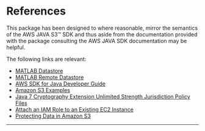 # References

This package has been designed to where reasonable, mirror the semantics of the AWS JAVA S3™ SDK and thus aside from the documentation provided with the package consulting the AWS JAVA SDK documentation may be helpful.

The following links are relevant:

* [MATLAB Datastore](https://uk.mathworks.com/help/matlab/datastore.html)
* [MATLAB Remote Datastore](https://uk.mathworks.com/help/matlab/import_export/read-remote-data.html)
* [AWS SDK for Java Developer Guide](http://docs.aws.amazon.com/sdk-for-java/v1/developer-guide/welcome.html)
* [Amazon S3 Examples](http://docs.aws.amazon.com/sdk-for-java/v1/developer-guide/examples-s3.html)
* [Java 7 Cryptography Extension Unlimited Strength Jurisdiction Policy Files](http://www.oracle.com/technetwork/java/javase/downloads/jce-7-download-432124.html)
* [Attach an IAM Role to an Existing EC2 Instance ](https://aws.amazon.com/blogs/security/easily-replace-or-attach-an-iam-role-to-an-existing-ec2-instance-by-using-the-ec2-console/)
* [Protecting Data in Amazon S3](http://docs.aws.amazon.com/AmazonS3/latest/dev/DataDurability.html)



-------------------

[//]: #  (Copyright 2018 The MathWorks, Inc.)
